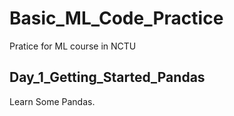 # Basic_ML_Code_Practice
Pratice for ML course in NCTU

## Day_1_Getting_Started_Pandas
Learn Some Pandas.
